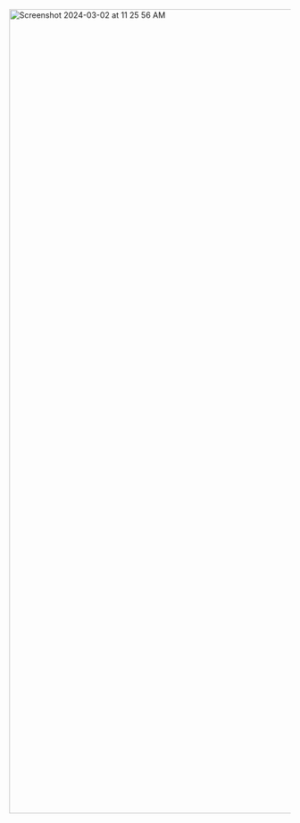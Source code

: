 
<img width="1440" alt="Screenshot 2024-03-02 at 11 25 56 AM" src="https://github.com/sudo-self/iPad/assets/119916323/c1541dee-1a0e-429e-86fd-46ce136aa9ea">
